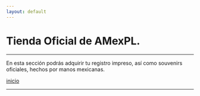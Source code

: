 ```yaml
---
layout: default
---
```


# Tienda Oficial de AMexPL.
***
En esta sección podrás adquirir tu registro impreso, así como souvenirs oficiales, hechos por manos mexicanas.

[inicio](./)
***
